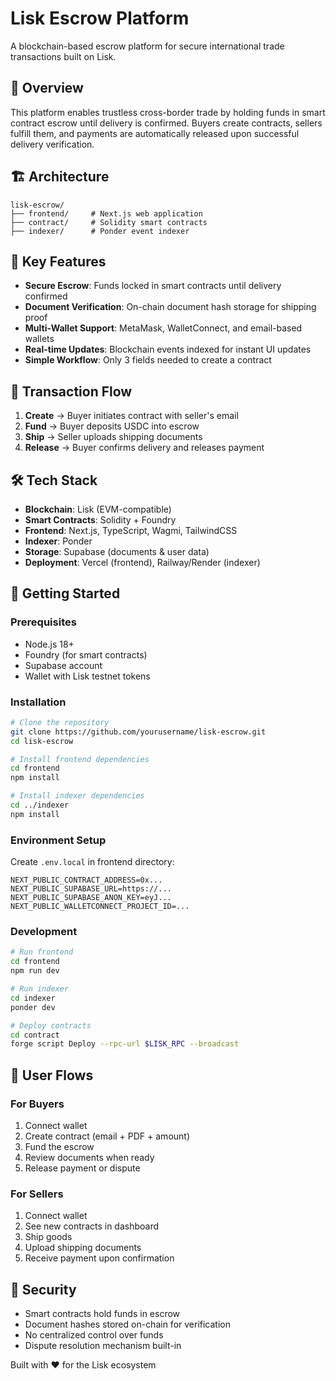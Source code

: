 # Lisk Escrow Platform

A blockchain-based escrow platform for secure international trade transactions built on Lisk.

## 🚀 Overview

This platform enables trustless cross-border trade by holding funds in smart contract escrow until delivery is confirmed. Buyers create contracts, sellers fulfill them, and payments are automatically released upon successful delivery verification.

## 🏗 Architecture

```
lisk-escrow/
├── frontend/     # Next.js web application
├── contract/     # Solidity smart contracts
├── indexer/      # Ponder event indexer
```

## 💼 Key Features

- **Secure Escrow**: Funds locked in smart contracts until delivery confirmed
- **Document Verification**: On-chain document hash storage for shipping proof
- **Multi-Wallet Support**: MetaMask, WalletConnect, and email-based wallets
- **Real-time Updates**: Blockchain events indexed for instant UI updates
- **Simple Workflow**: Only 3 fields needed to create a contract

## 🔄 Transaction Flow

1. **Create** → Buyer initiates contract with seller's email
2. **Fund** → Buyer deposits USDC into escrow
3. **Ship** → Seller uploads shipping documents
4. **Release** → Buyer confirms delivery and releases payment

## 🛠 Tech Stack

- **Blockchain**: Lisk (EVM-compatible)
- **Smart Contracts**: Solidity + Foundry
- **Frontend**: Next.js, TypeScript, Wagmi, TailwindCSS
- **Indexer**: Ponder
- **Storage**: Supabase (documents & user data)
- **Deployment**: Vercel (frontend), Railway/Render (indexer)

## 🚦 Getting Started

### Prerequisites

- Node.js 18+
- Foundry (for smart contracts)
- Supabase account
- Wallet with Lisk testnet tokens

### Installation

```bash
# Clone the repository
git clone https://github.com/yourusername/lisk-escrow.git
cd lisk-escrow

# Install frontend dependencies
cd frontend
npm install

# Install indexer dependencies
cd ../indexer
npm install
```

### Environment Setup

Create `.env.local` in frontend directory:

```env
NEXT_PUBLIC_CONTRACT_ADDRESS=0x...
NEXT_PUBLIC_SUPABASE_URL=https://...
NEXT_PUBLIC_SUPABASE_ANON_KEY=eyJ...
NEXT_PUBLIC_WALLETCONNECT_PROJECT_ID=...
```

### Development

```bash
# Run frontend
cd frontend
npm run dev

# Run indexer
cd indexer
ponder dev

# Deploy contracts
cd contract
forge script Deploy --rpc-url $LISK_RPC --broadcast
```

## 📱 User Flows

### For Buyers

1. Connect wallet
2. Create contract (email + PDF + amount)
3. Fund the escrow
4. Review documents when ready
5. Release payment or dispute

### For Sellers

1. Connect wallet
2. See new contracts in dashboard
3. Ship goods
4. Upload shipping documents
5. Receive payment upon confirmation

## 🔐 Security

- Smart contracts hold funds in escrow
- Document hashes stored on-chain for verification
- No centralized control over funds
- Dispute resolution mechanism built-in

Built with ❤️ for the Lisk ecosystem
